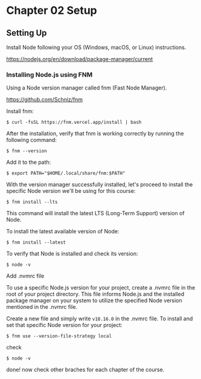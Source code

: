 # Chapter 02 Setup

## Setting Up

Install Node following your OS (Windows, macOS, or Linux) instructions.

https://nodejs.org/en/download/package-manager/current


### Installing Node.js using FNM

Using a Node version manager called fnm (Fast Node Manager).

https://github.com/Schniz/fnm

Install fnm:

`$ curl -fsSL ht‌tps://fnm.vercel.app/install | bash`

After the installation, verify that fnm is working correctly by running the following command:

`$ fnm --version`

Add it to the path:

`$ export PATH="$HOME/.local/share/fnm:$PATH"`

With the version manager successfully installed, let's proceed to install the specific Node version we'll be using for this course:

`$ fnm install --lts`

This command will install the latest LTS (Long-Term Support) version of Node.


To install the latest available version of Node:

`$ fnm install --latest`

To verify that Node is installed and check its version:

`$ node -v`

Add .nvmrc file

To use a specific Node.js version for your project, create a .nvmrc file in the root of your project directory. This file informs Node.js and the installed package manager on your system to utilize the specified Node version mentioned in the .nvmrc file.

Create a new file and simply write `v18.16.0` in the .nvmrc file.
To install and set that specific Node version for your project:

`$ fnm use --version-file-strategy local`

check

`$ node -v`

done! now check other braches for each chapter of the course.
